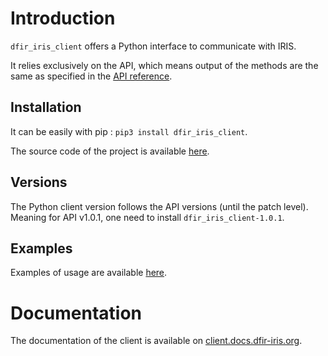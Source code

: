 # Introduction

`dfir_iris_client` offers a Python interface to communicate with IRIS.  

It relies exclusively on the API, which means output of the methods are the same as specified in the [API reference](https://docs.dfir-iris.org/operations/api/#references). 


## Installation
It can be easily with pip : ``pip3 install dfir_iris_client``.  

The source code of the project is available [here](https://github.com/dfir-iris/iris-client).  

## Versions
The Python client version follows the API versions (until the patch level). Meaning for API v1.0.1, one need to install `dfir_iris_client-1.0.1`. 


## Examples
Examples of usage are available [here](https://github.com/dfir-iris/iris-client/tree/master/examples). 

# Documentation 
The documentation of the client is available on [client.docs.dfir-iris.org](https://client.docs.dfir-iris.org). 
